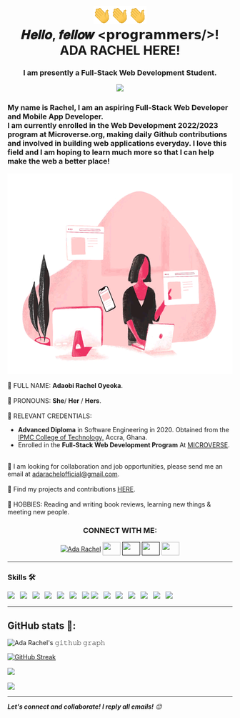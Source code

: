 <h1 align="center">  
  <img src="./assets/Hi.gif" width="40px" /><img src="./assets/Hi.gif" width="40px" /><img src="./assets/Hi.gif" width="40px" /><br>
  𝑯𝒆𝒍𝒍𝒐, 𝒇𝒆𝒍𝒍𝒐𝒘 &lt;𝗽𝗿𝗼𝗴𝗿𝗮𝗺𝗺𝗲𝗿𝘀/&gt;!
  <br>ADA RACHEL HERE!</h1>
<h3 align="center">I am presently a Full-Stack Web Development Student.</h3>

<p align="center">
<!--   <a href="https://github.com/DenverCoder1/readme-typing-svg"> -->
    <img src="https://readme-typing-svg.herokuapp.com?color=00b2df&width=385&height=30&lines=Nice+To+Meet+You;Full-Stack+Web+Development;Android+Mobile+App+Development;Technical+Writer;Book+Review+Blogger+...&center=true"></a>
</p>

<h3>My name is Rachel, I am an aspiring Full-Stack Web Developer and Mobile App Developer.<br> I am currently enrolled in the Web Development 2022/2023 program at Microverse.org, making daily Github contributions and involved in building web applications everyday. I love this field and I am hoping to learn much more so that I can help make the web a better place!</h3>

<p align="center"><a href="./assets/woman.gif">
  <img src="./assets/woman.gif"  height="450" width="700"/>
</a></p>

:pushpin: FULL NAME: **Adaobi Rachel Oyeoka**. <br>
<br>:pushpin: PRONOUNS: **She**/ **Her** / **Hers**. <br>
<br>:pushpin: RELEVANT CREDENTIALS:
- **Advanced Diploma** in Software Engineering in 2020. Obtained from the [IPMC College of Technology,](https://www.ipmctraining.com/) Accra, Ghana.
- Enrolled in the **Full-Stack Web Development Program** At [MICROVERSE](https://www.microverse.org/). <br>

<br>:pushpin: I am looking for collaboration and job opportunities, please send me an email at <a href="mailto:adarachelofficial@gmail.com">adarachelofficial@gmail.com</a>.<br>
<br>:pushpin: Find my projects and contributions [HERE](https://github.com/adarachel?tab=repositories). <br>
<br>:pushpin: HOBBIES: Reading and writing book reviews, learning new things & meeting new people.

<h3 align="center">CONNECT WITH ME:</h3>
<p align="center">
  <a href="https://www.linkedin.com/in/adarachel/" target="blank"><img align="center"
      src="https://raw.githubusercontent.com/rahuldkjain/github-profile-readme-generator/master/src/images/icons/Social/linked-in-alt.svg"
      alt="Ada Rachel" height="30" width="40" /></a>
    <a href="https://www.hackerrank.com/adashakara001" target="blank"><img align="center"
      src="https://raw.githubusercontent.com/rahuldkjain/github-profile-readme-generator/master/src/images/icons/Social/hackerrank.svg"
      alt="" height="30" width="40" /></a>
    <a href="" target="blank"><img align="center"
      src="https://raw.githubusercontent.com/rahuldkjain/github-profile-readme-generator/master/src/images/icons/Social/instagram.svg"
      alt="" height="30" width="40" /></a>
  <a href="" target="blank"><img align="center"
      src="https://raw.githubusercontent.com/rahuldkjain/github-profile-readme-generator/master/src/images/icons/Social/facebook.svg"
      alt="" height="30" width="40" /></a>
 <a href="https://twitter.com/adarachel_dev" target="blank"><img align="center"
      src="https://raw.githubusercontent.com/rahuldkjain/github-profile-readme-generator/master/src/images/icons/Social/twitter.svg"
      alt="" height="30" width="40" /></a>
</p>

---

### Skills 🛠️

<p align="left">
<a href="#" target="blank"><img src="https://img.shields.io/badge/HTML5-E34F26?style=for-the-badge&logo=html5&logoColor=white"></a> &nbsp; <a href="#" target="blank"><img src="https://img.shields.io/badge/CSS3-1572B6?style=for-the-badge&logo=css3&logoColor=white"></a> &nbsp; <a href="#" target="blank"><img src="https://img.shields.io/badge/Sass-CC6699?style=for-the-badge&logo=sass&logoColor=white"></a> &nbsp; <a href="#" target="blank"><img src="https://img.shields.io/badge/Bootstrap-563D7C?style=for-the-badge&logo=bootstrap&logoColor=white"></a> &nbsp; <a href="#" target="blank"><img src="https://img.shields.io/badge/JavaScript-F7DF1E?style=for-the-badge&logo=javascript&logoColor=black"></a> &nbsp; <a href="#" target="blank"><img src="https://img.shields.io/badge/Jest-323330?style=for-the-badge&logo=Jest&logoColor=white"></a> &nbsp; <a href="#" target="blank"><img src="	https://img.shields.io/badge/GIT-E44C30?style=for-the-badge&logo=git&logoColor=white"></a> <a href="#" target="blank"><img src="https://img.shields.io/badge/Webpack-8DD6F9?style=for-the-badge&logo=Webpack&logoColor=white"></a> &nbsp; <a href="#" target="blank"><img src="https://img.shields.io/badge/Visual_Studio_Code-0078D4?style=for-the-badge&logo=visual%20studio%20code&logoColor=white"></a> &nbsp; <a href="#" target="blank"><img src="https://img.shields.io/badge/GitHub-100000?style=for-the-badge&logo=github&logoColor=white"></a>
&nbsp; <a href="#" target="blank"><img src="https://img.shields.io/badge/GIT-E44C30?style=for-the-badge&logo=git&logoColor=white"></a>
&nbsp; <a href="#" target="blank"><img src="https://img.shields.io/badge/Python-14354C?style=for-the-badge&logo=python&logoColor=white"></a>
&nbsp; <a href="#" target="blank"><img src="https://img.shields.io/badge/eslint-3A33D1?style=for-the-badge&logo=eslint&logoColor=white"></a>
&nbsp; <a href="#" target="blank"><img src="https://img.shields.io/badge/stylelint-000?style=for-the-badge&logo=stylelint&logoColor=white"></a>
</p>

---

## GitHub stats 🚀:

![Ada Rachel's 𝚐𝚒𝚝𝚑𝚞𝚋 𝚐𝚛𝚊𝚙𝚑](https://activity-graph.herokuapp.com/graph?username=adarachel&theme=material-palenight&hide_border=false&area=true)

[![GitHub Streak](http://github-readme-streak-stats.herokuapp.com?user=adarachel&theme=tokyonight&date_format=M%20j%5B%2C%20Y%5D)](https://git.io/streak-stats)

<p>
<a href="https://github.com/adarachel/">
  <img align="center" src="https://github-readme-stats-eight-theta.vercel.app/api?username=adarachel&count_private=true&show_icons=true&hide_border=false&langs_count=6&hide=python&theme=tokyonight" />
</a>
</p>

<p><a href="https://github.com/adarachel/">
  <img align="center" src="https://github-readme-stats.vercel.app/api/top-langs/?username=adarachel&layout=compact&hide_border=false&theme=tokyonight&hide=python,pawn,assembly,pascal&langs_count=8" />
</a></p>

---

<em><b>Let's connect and collaborate! I reply all emails!</b> 😊 </em>
